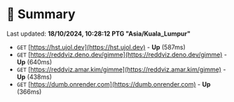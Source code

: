 # 📖 Summary
Last updated: **18/10/2024, 10:28:12 PTG "Asia/Kuala_Lumpur"**

- `GET` [https://hst.ujol.dev](https://hst.ujol.dev) - **Up** (587ms)
- `GET` [https://reddviz.deno.dev/gimme](https://reddviz.deno.dev/gimme) - **Up** (640ms)
- `GET` [https://reddviz.amar.kim/gimme](https://reddviz.amar.kim/gimme) - **Up** (438ms)
- `GET` [https://dumb.onrender.com](https://dumb.onrender.com) - **Up** (366ms)
